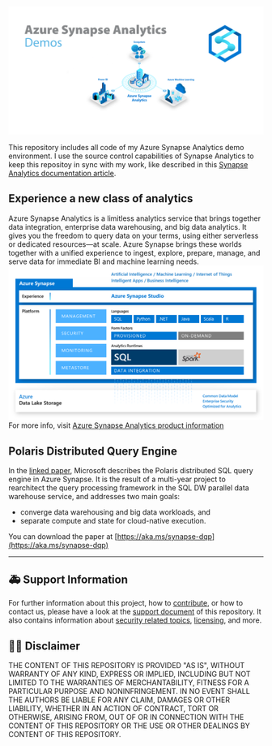 ![Azure Synapse Analytics Demos](docs/images/banner.png)

This repository includes all code of my Azure Synapse Analytics demo environment. I use the source control capabilities of Synapse Analytics to keep this repositoy in sync with my work, like described in this [Synapse Analytics documentation article](https://docs.microsoft.com/en-us/azure/synapse-analytics/cicd/source-control).

## Experience a new class of analytics
Azure Synapse Analytics is a limitless analytics service that brings together data integration, enterprise data warehousing, and big data analytics. It gives you the freedom to query data on your terms, using either serverless or dedicated resources—at scale. Azure Synapse brings these worlds together with a unified experience to ingest, explore, prepare, manage, and serve data for immediate BI and machine learning needs.
![Azure Synapse Analytics High Level Architecture](docs/images/synapse-analytics.png)
For more info, visit [Azure Synapse Analytics product information](https://azure.microsoft.com/en-us/services/synapse-analytics/)

## Polaris Distributed Query Engine
In the [linked paper](https://aka.ms/synapse-dqp), Microsoft describes the Polaris distributed SQL query engine in Azure Synapse. It is the result of a multi-year project to rearchitect the query processing framework in the SQL DW parallel data warehouse service, and addresses two main goals:

- converge data warehousing and big data workloads, and 
- separate compute and state for cloud-native execution.

You can download the paper at [https://aka.ms/synapse-dqp](https://aka.ms/synapse-dqp)

---

## :ambulance: Support Information

For further information about this project, how to [contribute](CONTRIBUTING.md), or how to contact us, please have a look at the [support document](SUPPORT.md) of this repository. It also contains information about [security related topics](SECURITY.md), [licensing](LICENSE.md), and more.  

## :man_judge: Disclaimer

THE CONTENT OF THIS REPOSITORY IS PROVIDED "AS IS", WITHOUT WARRANTY OF ANY KIND, EXPRESS OR IMPLIED, INCLUDING BUT NOT LIMITED TO THE WARRANTIES OF MERCHANTABILITY, FITNESS FOR A PARTICULAR PURPOSE AND NONINFRINGEMENT. IN NO EVENT SHALL THE AUTHORS BE LIABLE FOR ANY CLAIM, DAMAGES OR OTHER LIABILITY, WHETHER IN AN ACTION OF CONTRACT, TORT OR OTHERWISE, ARISING FROM, OUT OF OR IN CONNECTION WITH THE CONTENT OF THIS REPOSITORY OR THE USE OR OTHER DEALINGS BY CONTENT OF THIS REPOSITORY.